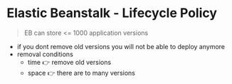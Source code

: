 # Elastic Beanstalk - Lifecycle Policy

> EB can store <= 1000 application versions

- if you dont remove old versions you will not be able to deploy anymore
- removal conditions
    - time 👉 remove old versions
    - space 👉 there are to many versions